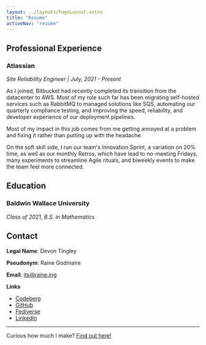 ```yaml
---
layout: ../layouts/PageLayout.astro
title: "Resume"
activeNav: "resume"
---
```


## Professional Experience

### Atlassian

_Site Reliability Engineer | July, 2021 - Present_

As I joined, Bitbucket had recently completed its transition from the datacenter to AWS. Most of my role such far has been migrating self-hosted services such as RabbitMQ to managed solutions like SQS, automating our quarterly compliance testing, and improving the speed, reliability, and developer experience of our deployment pipelines.

Most of my impact in this job comes from me getting annoyed at a problem and fixing it rather than putting up with the headache.

On the soft skill side, I run our team's Innovation Sprint, a variation on 20% time, as well as our monthly Retros, which have lead to no-meeting Fridays, many experiments to streamline Agile rituals, and biweekly events to make the team feel more connected.

## Education

### Baldwin Wallace University

_Class of 2021, B.S. in Mathematics_

## Contact

**Legal Name**: Devon Tingley

**Pseudonym**: Raine Godmaire

**Email**: [its@raine.ing](mailto:its@raine.ing)

**Links**

- [Codeberg](https://codeberg.org/godmaire)
- [GitHub](https://github.com/digyx)
- [Fediverse](https://mstdn.social/@godmaire)
- [LinkedIn](https://www.linkedin.com/in/devon-tingley-232059173/)

---

Curious how much I make? [Find out here!](/salary)
